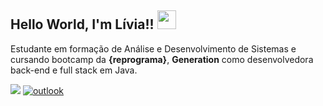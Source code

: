 ## Hello World, I'm Lívia!! <img src=https://github.com/TheDudeThatCode/TheDudeThatCode/blob/master/Assets/Earth.gif width="30">

Estudante em formação de Análise e Desenvolvimento de Sistemas e cursando bootcamp da **{reprograma}**, **Generation** como desenvolvedora back-end e full stack em Java.
 
[<img src="https://img.shields.io/badge/linkedin-%230077B5.svg?&style=for-the-badge&logo=linkedin&logoColor=white" />](https://linkedin.com/in/lívia-de-oliveira-almeida) 
[![outlook](https://img.shields.io/badge/outlook-0078D4?style=for-the-badge&logo=microsoft-outlook&logoColor=white)](mailto:livia.oliveira.almeida@hotmail.com)

